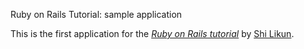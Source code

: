 
Ruby on Rails Tutorial: sample application

This is the first application for the 
[*Ruby on Rails tutorial*](http://raikstutorial.org/)
by [Shi Likun](http://shilikun.com/).



























